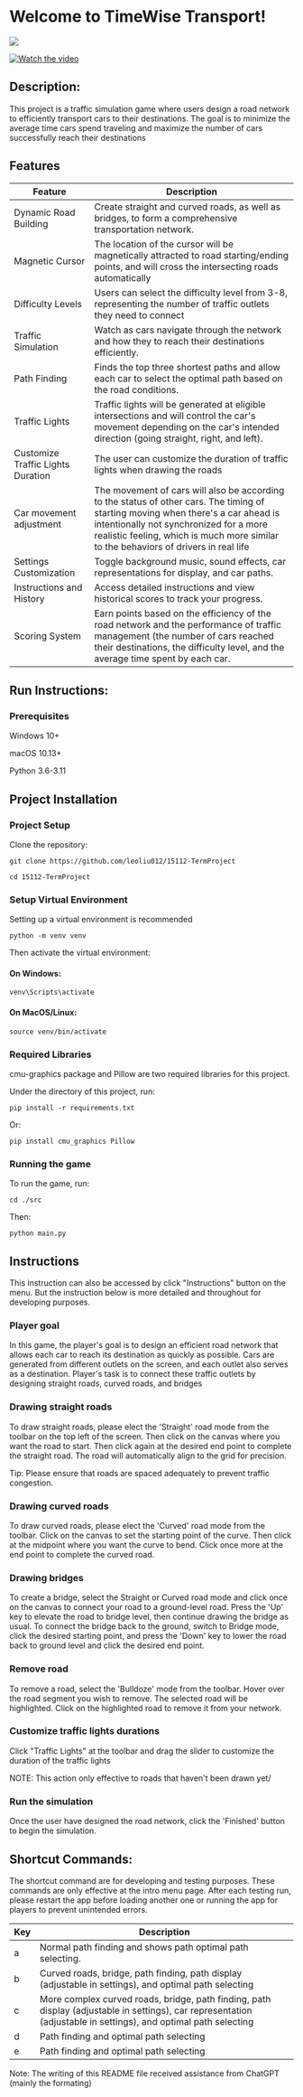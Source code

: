 # Welcome to TimeWise Transport!
![](https://tokei.rs/b1/github/leoliu012/15112-TermProject)

[![Watch the video](https://img.youtube.com/gq0o-itBRuk/maxresdefault.jpg)](https://youtu.be/gq0o-itBRukA)

## Description: 
This project is a traffic simulation game where users design a road network to efficiently transport cars to their destinations. 
The goal is to minimize the average time cars spend traveling and maximize the number of cars successfully reach their destinations

## Features

| Feature                           | Description                                                                                                                                                                                                     |
|-----------------------------------|-----------------------------------------------------------------------------------------------------------------------------------------------------------------------------------------------------------------|
| Dynamic Road Building             | Create straight and curved roads, as well as bridges, to form a comprehensive transportation network.                                                                                                           |
| Magnetic Cursor                   | The location of the cursor will be magnetically attracted to road starting/ending points, and will cross the intersecting roads automatically                                                                   |
| Difficulty Levels                 | Users can select the difficulty level from 3-8, representing the number of traffic outlets they need to connect                                                                                                 |
| Traffic Simulation                | Watch as cars navigate through the network and how they to reach their destinations efficiently.                                                                                                                |
| Path Finding                      | Finds the top three shortest paths and allow each car to select the optimal path based on the road conditions.                                                                                                  |
| Traffic Lights                    | Traffic lights will be generated at eligible intersections and will control the car's movement depending on the car's intended direction (going straight, right, and left).                                     |
| Customize Traffic Lights Duration | The user can customize the duration of traffic lights when drawing the roads                                                                                                                                    |
| Car movement adjustment           | The movement of cars will also be according to the status of other cars. The timing of starting moving when there's a car ahead is intentionally not synchronized for a more realistic feeling, which is much more similar to the behaviors of drivers in real life|                                   
| Settings Customization            | Toggle background music, sound effects, car representations for display, and car paths.                                                                                                                         |
| Instructions and History          | Access detailed instructions and view historical scores to track your progress.                                                                                                                                 |
| Scoring System                    | Earn points based on the efficiency of the road network and the performance of traffic management (the number of cars reached their destinations, the difficulty level, and the average time spent by each car. |


## Run Instructions:

### Prerequisites
Windows 10+

macOS 10.13+

Python 3.6-3.11

## Project Installation

### Project Setup
Clone the repository:
```commandline
git clone https://github.com/leoliu012/15112-TermProject
```

```commandline
cd 15112-TermProject
```

### Setup Virtual Environment
Setting up a virtual environment is recommended
```commandline
python -m venv venv
```
Then activate the virtual environment:
#### On Windows:
```commandline
venv\Scripts\activate
```
#### On MacOS/Linux:
```commandline
source venv/bin/activate
```

### Required Libraries
cmu-graphics package and Pillow are two required libraries for this project.

Under the directory of this project, run:
```commandline
pip install -r requirements.txt
```
Or:
```commandline
pip install cmu_graphics Pillow
```

### Running the game
To run the game, run:
```commandline
cd ./src
```
Then:
```commandline
python main.py
```

## Instructions
This instruction can also be accessed by click "Instructions" button on the menu. But the instruction below is more 
detailed and throughout for developing purposes.
### Player goal
In this game, the player's goal is to design an efficient road network that allows each car to reach its destination as 
quickly as possible. Cars are generated from different outlets on the screen, and each outlet also serves as a 
destination. Player's task is to connect these traffic outlets by designing straight roads, curved roads, and bridges
### Drawing straight roads
To draw straight roads, please elect the 'Straight' road mode from the toolbar on the top left of the screen. 
Then click on the canvas where you want the road to start. 
Then click again at the desired end point to complete the straight road.
The road will automatically align to the grid for precision. 

Tip: Please ensure that roads are spaced adequately to prevent traffic congestion.

### Drawing curved roads
To draw curved roads, please elect the 'Curved' road mode from the toolbar.
Click on the canvas to set the starting point of the curve.
Then click at the midpoint where you want the curve to bend.
Click once more at the end point to complete the curved road.

### Drawing bridges
To create a bridge, select the Straight or Curved road mode and click once on the canvas to connect your road to a 
ground-level road. Press the 'Up' key to elevate the road to bridge level, 
then continue drawing the bridge as usual. 
To connect the bridge back to the ground, switch to Bridge mode, click the desired starting point, 
and press the 'Down' key to lower the road back to ground level and click the desired end point.

### Remove road
To remove a road, select the 'Bulldoze' mode from the toolbar.
Hover over the road segment you wish to remove. The selected  road will be highlighted. 
Click on the highlighted road to remove it from your network.

### Customize traffic lights durations
Click "Traffic Lights" at the toolbar and drag the slider to customize the duration of the traffic lights

NOTE: This action only effective to roads that haven't been drawn yet/

### Run the simulation
Once the user have designed the road network, click the 'Finished' button to begin the simulation.

## Shortcut Commands:
The shortcut command are for developing and testing purposes. These commands are only effective at the intro menu page.
After each testing run, please restart the app before loading another one or running the app for players to prevent unintended errors.

| Key | Description                                                                                                                                                     |
|-----|-----------------------------------------------------------------------------------------------------------------------------------------------------------------|
| a   | Normal path finding and shows path optimal path selecting.                                                                                                      |
| b   | Curved roads, bridge, path finding, path display (adjustable in settings), and optimal path selecting                                                           |
| c   | More complex curved roads, bridge, path finding, path display (adjustable in settings), car representation (adjustable in settings), and optimal path selecting |
| d   | Path finding and optimal path selecting                                                                |
| e   | Path finding and optimal path selecting                                                                |





Note: The writing of this README file received assistance from ChatGPT (mainly the formating)
